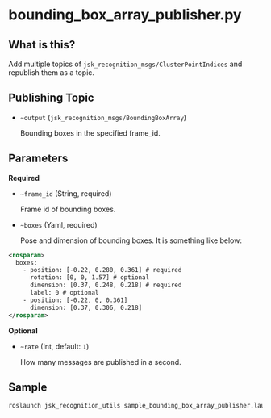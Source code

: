 bounding\_box\_array\_publisher.py
==================================

What is this?
-------------

Add multiple topics of `jsk_recognition_msgs/ClusterPointIndices` and
republish them as a topic.

Publishing Topic
----------------

- `~output` (`jsk_recognition_msgs/BoundingBoxArray`)

  Bounding boxes in the specified frame\_id.

Parameters
----------

**Required**

- `~frame_id` (String, required)

  Frame id of bounding boxes.

- `~boxes` (Yaml, required)

  Pose and dimension of bounding boxes. It is something like below:

```xml
<rosparam>
  boxes:
    - position: [-0.22, 0.280, 0.361] # required
      rotation: [0, 0, 1.57] # optional
      dimension: [0.37, 0.248, 0.218] # required
      label: 0 # optional
    - position: [-0.22, 0, 0.361]
      dimension: [0.37, 0.306, 0.218]
</rosparam>
```

**Optional**

* `~rate` (Int, default: `1`)

  How many messages are published in a second.

Sample
------

```bash
roslaunch jsk_recognition_utils sample_bounding_box_array_publisher.launch
```
